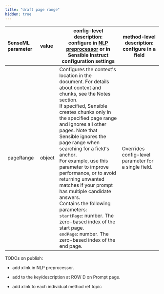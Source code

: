 ```yaml
---
title: "draft page range"
hidden: true
---
```


| SenseML parameter | value  | config-level description:<br/>configure in [NLP preprocessor](doc:nlp) or in Sensible Instruct configuration settings | method-level description:<br/>configure in a field   |
| :---------------- | :----- | ------------------------------------------------------------ | ---------------------------------------------------- |
| pageRange         | object | Configures the context's location in the document. For details about context and chunks, see the Notes section.<br/>If specified, Sensible creates chunks only in the specified page range and ignores all other pages. Note that Sensible ignores the page range when searching for a field's anchor.<br/>For example, use this parameter to improve performance, or to avoid returning unwanted matches if your prompt has multiple candidate answers.<br/>Contains the following parameters: <br/>`startPage`: number. The zero-based index of the start page. <br/>`endPage`: number. The zero-based index of the end page. | Overrides config-level parameter for a single field. |

TODOs on publish:

- add xlink in NLP preprocessor.

- add to the key/description at ROW D on Prompt page.

- add xlink to each individual method ref topic

  